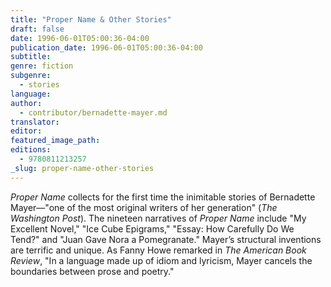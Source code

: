 ```yaml
---
title: "Proper Name & Other Stories"
draft: false
date: 1996-06-01T05:00:36-04:00
publication_date: 1996-06-01T05:00:36-04:00
subtitle:
genre: fiction
subgenre:
  - stories
language:
author:
  - contributor/bernadette-mayer.md
translator:
editor:
featured_image_path:
editions:
  - 9780811213257
_slug: proper-name-other-stories
---
```


_Proper Name_ collects for the first time the inimitable stories of Bernadette Mayer––"one of the most original writers of her generation" (_The Washington Post_). The nineteen narratives of _Proper Name_ include "My Excellent Novel," "Ice Cube Epigrams," "Essay: How Carefully Do We Tend?" and "Juan Gave Nora a Pomegranate." Mayer’s structural inventions are terrific and unique. As Fanny Howe remarked in _The American Book Review_, "In a language made up of idiom and lyricism, Mayer cancels the boundaries between prose and poetry."

